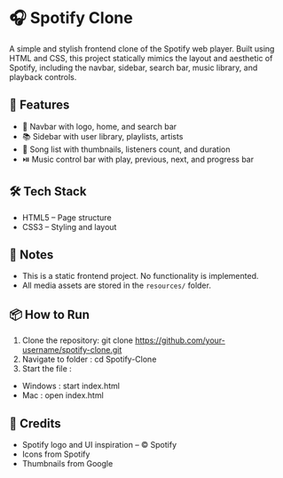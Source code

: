 # 🎧 Spotify Clone

A simple and stylish frontend clone of the Spotify web player. Built using HTML and CSS, this project statically mimics the layout and aesthetic of Spotify, including the navbar, sidebar, search bar, music library, and playback controls.


## 🚀 Features

- 🎵 Navbar with logo, home, and search bar  
- 📚 Sidebar with user library, playlists, artists
- 🎼 Song list with thumbnails, listeners count, and duration  
- ⏯️ Music control bar with play, previous, next, and progress bar


## 🛠️ Tech Stack

- HTML5 – Page structure  
- CSS3 – Styling and layout  


## 📝 Notes

- This is a static frontend project. No functionality is implemented.
- All media assets are stored in the `resources/` folder.


## 📦 How to Run

1. Clone the repository:
   git clone https://github.com/your-username/spotify-clone.git
2. Navigate to folder :
    cd Spotify-Clone
3. Start the file :
 - Windows :
    start index.html
 - Mac :
    open index.html



## 📎 Credits

- Spotify logo and UI inspiration – © Spotify  
- Icons from Spotify  
- Thumbnails from Google